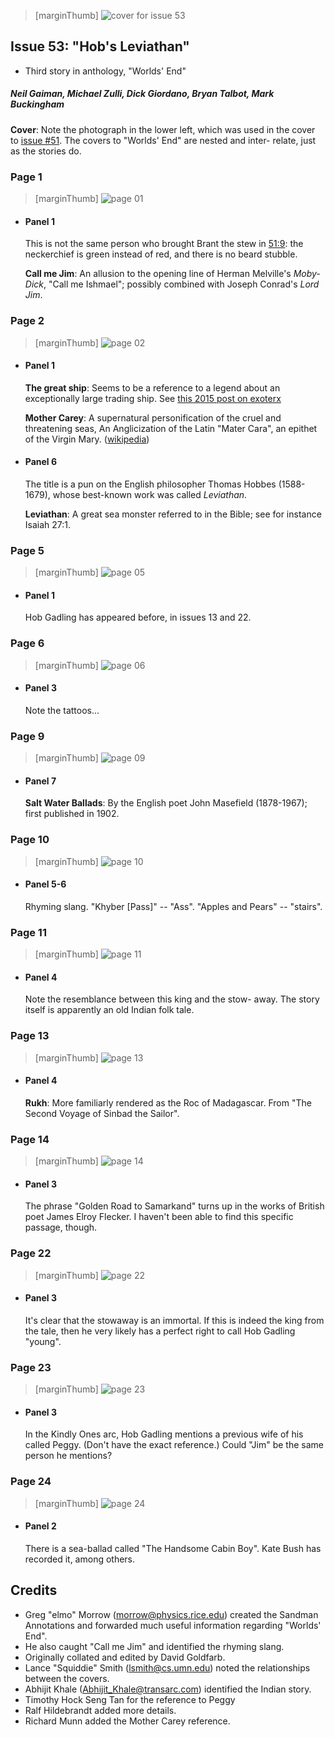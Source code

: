 > [marginThumb] ![cover for issue 53](thumbnails/sandman.53/page00.jpg)

## Issue 53: "Hob's Leviathan"

- Third story in anthology, "Worlds' End"

##### Neil Gaiman, Michael Zulli, Dick Giordano, Bryan Talbot, Mark Buckingham

**Cover**: Note the photograph in the lower left, which was used in the cover to [issue #51](sandman.51.md). The covers to "Worlds' End" are nested and inter- relate, just as the stories do.

### Page 1

> [marginThumb] ![page 01](thumbnails/sandman.53/page01.jpg)

- #### Panel 1

  This is not the same person who brought Brant the stew in [51:9](sandman.51.md#page-9): the neckerchief is green instead of red, and there is no beard stubble.

  **Call me Jim**: An allusion to the opening line of Herman Melville's _Moby-Dick_, "Call me Ishmael"; possibly combined with Joseph Conrad's _Lord Jim_.

### Page 2

> [marginThumb] ![page 02](thumbnails/sandman.53/page02.jpg)

- #### Panel 1

  **The great ship**: Seems to be a reference to a legend about an exceptionally large trading ship. See [this 2015 post on exoterx](https://esoterx.com/2015/03/05/the-great-ship-of-new-haven-phantoms-puritan-hippies-and-the-reformation/)

  **Mother Carey**: A supernatural personification of the cruel and threatening seas, An Anglicization of the Latin "Mater Cara", an epithet of the Virgin Mary. ([wikipedia](https://en.wikipedia.org/wiki/Mother_Carey))

- #### Panel 6

  The title is a pun on the English philosopher Thomas Hobbes (1588-1679), whose best-known work was called _Leviathan_.

  **Leviathan**: A great sea monster referred to in the Bible; see for instance Isaiah 27:1.

### Page 5

> [marginThumb] ![page 05](thumbnails/sandman.53/page05.jpg)

- #### Panel 1

  Hob Gadling has appeared before, in issues 13 and 22.

### Page 6

> [marginThumb] ![page 06](thumbnails/sandman.53/page06.jpg)

- #### Panel 3

  Note the tattoos...

### Page 9

> [marginThumb] ![page 09](thumbnails/sandman.53/page09.jpg)

- #### Panel 7

  **Salt Water Ballads**: By the English poet John Masefield (1878-1967); first published in 1902.

### Page 10

> [marginThumb] ![page 10](thumbnails/sandman.53/page10.jpg)

- #### Panel 5-6

  Rhyming slang. "Khyber [Pass]" -- "Ass". "Apples and Pears" -- "stairs".

### Page 11

> [marginThumb] ![page 11](thumbnails/sandman.53/page11.jpg)

- #### Panel 4

  Note the resemblance between this king and the stow- away. The story itself is apparently an old Indian folk tale.

### Page 13

> [marginThumb] ![page 13](thumbnails/sandman.53/page13.jpg)

- #### Panel 4

  **Rukh**: More familiarly rendered as the Roc of Madagascar. From "The Second Voyage of Sinbad the Sailor".

### Page 14

> [marginThumb] ![page 14](thumbnails/sandman.53/page14.jpg)

- #### Panel 3

  The phrase "Golden Road to Samarkand" turns up in the works of British poet James Elroy Flecker. I haven't been able to find this specific passage, though.

### Page 22

> [marginThumb] ![page 22](thumbnails/sandman.53/page22.jpg)

- #### Panel 3

  It's clear that the stowaway is an immortal. If this is indeed the king from the tale, then he very likely has a perfect right to call Hob Gadling "young".

### Page 23

> [marginThumb] ![page 23](thumbnails/sandman.53/page23.jpg)

- #### Panel 3

  In the Kindly Ones arc, Hob Gadling mentions a previous wife of his called Peggy. (Don't have the exact reference.) Could "Jim" be the same person he mentions?

### Page 24

> [marginThumb] ![page 24](thumbnails/sandman.53/page24.jpg)

- #### Panel 2

  There is a sea-ballad called "The Handsome Cabin Boy". Kate Bush has recorded it, among others.

## Credits

- Greg "elmo" Morrow (morrow@physics.rice.edu) created the Sandman Annotations and forwarded much useful information regarding "Worlds' End".
- He also caught "Call me Jim" and identified the rhyming slang.
- Originally collated and edited by David Goldfarb.
- Lance "Squiddie" Smith (lsmith@cs.umn.edu) noted the relationships between the covers.
- Abhijit Khale (Abhijit_Khale@transarc.com) identified the Indian story.
- Timothy Hock Seng Tan for the reference to Peggy
- Ralf Hildebrandt added more details.
- Richard Munn added the Mother Carey reference.
